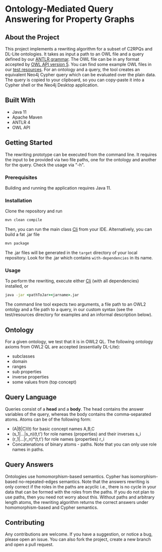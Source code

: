 # Ontology-Mediated Query Answering for Property Graphs

## About the Project

This project implements a rewriting algorithm for a subset of C2RPQs and DL-Lite ontologies.
It takes as input a path to an OWL file and a query defined by our [ANTLR grammar](/src/main/antlr4/at/ac/tuwien/informatics/generated/Q.g4).
The OWL file can be in any format accepted by [OWL API version 5](http://owlcs.github.io/owlapi/).
You can find some example OWL files in our [test resources](/src/test/resources).
For an ontology and a query, the tool creates an equivalent Neo4j Cypher query which can be evaluated over the plain data.
The query is copied to your clipboard, so you can copy-paste it into a Cypher shell or the Neo4j Desktop application.

## Built With

* Java 11
* Apache Maven
* ANTLR 4
* OWL API

## Getting Started

The rewriting prototype can be executed from the command line. It requires the input to be provided via two file paths, one for the ontology and another for the query. Check the usage via "-h". 

### Prerequisites

Building and running the application requires Java 11.

### Installation

Clone the repository and run
```cmd
mvn clean compile
```

Then, you can run the main class [Cli](src/main/java/at/ac/tuwien/informatics/client/Cli.java) from your IDE.
Alternatively, you can build a fat .jar file
```cmd
mvn package
```
The .jar files will be generated in the `target` directory of your local repository.
Look for the .jar which contains `with-dependencies` in its name.

### Usage

To perform the rewriting, execute either [Cli](src/main/java/at/ac/tuwien/informatics/client/Cli.java) (with all dependencies) installed, or
```cmd
java -jar <pathToJar><jarname>.jar
```
The command line tool expects two arguments, a file path to an OWL2 ontolgy  and a file path to a query, in our custom syntax (see the test/resources directory for examples and an informal description below). 

## Ontology

For a given ontology, we test that it is in OWL2 QL.
The following ontology axioms from OWL2 QL are accepted (essentially DL-Lite):

* subclasses
* domain
* ranges
* sub properties
* inverse properties
* some values from (top concept)

## Query Language

Queries consist of a **head** and a **body**.
The head contains the answer variables of the query, whereas the body contains the comma-separated atoms.
Atoms can be of the following form:
* (A|B|C)(t) for basic concept names A,B,C
* (s_1|...|s_n)(t,t') for role names (properties) and their inverses s_i
* (r_1|...|r_n)*(t,t') for role names (properties) r_i
* Concatenations of binary atoms - paths. Note that you can only use role names in paths.

## Query Answers

Ontologies use homomorphism-based semantics.
Cypher has isomorphism-based no-repeated-edges semantics.
Note that the answers rewriting is only correct if the roles in the paths are acyclic i.e., there is no cycle in your data that can be formed with the roles from the paths.
If you do not plan to use paths, then you need not worry about this.
Without paths and arbitrary length atoms, the rewriting algorithm returns the correct answers under homomorphism-based and Cypher semantics.

## Contributing
Any contributions are welcome.
If you have a suggestion, or notice a bug, please open an issue.
You can also fork the project, create a new branch and open a pull request.
